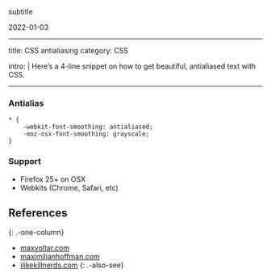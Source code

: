 subtitle

2022-01-03

------------------------------------------------------------------------

title: CSS antialiasing category: CSS

intro: | Here’s a 4-line snippet on how to get beautiful, antialiased text with CSS.

------------------------------------------------------------------------

### Antialias

    * {
        -webkit-font-smoothing: antialiased;
        -moz-osx-font-smoothing: grayscale;
    }

### Support

-   Firefox 25+ on OSX
-   Webkits (Chrome, Safari, etc)

References
----------

{: .-one-column}

-   [maxvoltar.com](http://maxvoltar.com/archive/-webkit-font-smoothing)
-   [maximilianhoffman.com](http://maximilianhoffmann.com/posts/better-font-rendering-on-osx)
-   [ilikekillnerds.com](http://ilikekillnerds.com/2010/12/a-solution-to-stop-font-face-fonts-looking-bold-on-mac-browsers/) {: .-also-see}
